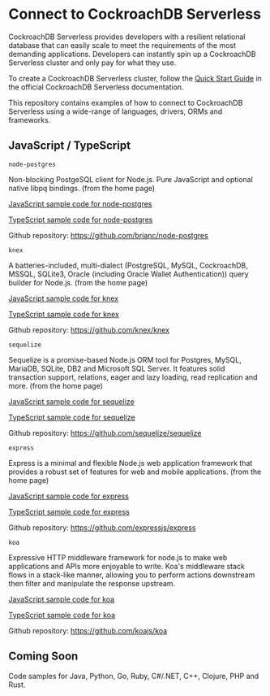 # Connect to CockroachDB Serverless

CockroachDB Serverless provides developers with a resilient relational database that can easily scale to meet the requirements of the most demanding applications. Developers can instantly spin up a CockroachDB Serverless cluster and only pay for what they use.

To create a CockroachDB Serverless cluster, follow the [Quick Start Guide](https://www.cockroachlabs.com/docs/cockroachcloud/quickstart.html) in the official CockroachDB Serverless documentation.

This repository contains examples of how to connect to CockroachDB Serverless using a wide-range of languages, drivers, ORMs and frameworks.

## JavaScript / TypeScript

`node-postgres`

Non-blocking PostgeSQL client for Node.js. Pure JavaScript and optional native libpq bindings. (from the home page)

[JavaScript sample code for node-postgres](javascript/node-postgres/)

[TypeScript sample code for node-postgres](typecript/node-postgres/)

Github repository: https://github.com/brianc/node-postgres

`knex`

A batteries-included, multi-dialect (PostgreSQL, MySQL, CockroachDB, MSSQL, SQLite3, Oracle (including Oracle Wallet Authentication)) query builder for Node.js. (from the home page)

[JavaScript sample code for knex](javascript/knex/)

[TypeScript sample code for knex](typecript/knex/)

Github repository: https://github.com/knex/knex

`sequelize`

Sequelize is a promise-based Node.js ORM tool for Postgres, MySQL, MariaDB, SQLite, DB2 and Microsoft SQL Server. It features solid transaction support, relations, eager and lazy loading, read replication and more. (from the home page)

[JavaScript sample code for sequelize](javascript/sequelize/)

[TypeScript sample code for sequelize](typecript/sequelize/)

Github repository: https://github.com/sequelize/sequelize

`express`

Express is a minimal and flexible Node.js web application framework that provides a robust set of features for web and mobile applications. (from the home page)

[JavaScript sample code for express](javascript/express/)

[TypeScript sample code for express](typecript/express/)

Github repository: https://github.com/expressjs/express

`koa`

Expressive HTTP middleware framework for node.js to make web applications and APIs more enjoyable to write. Koa's middleware stack flows in a stack-like manner, allowing you to perform actions downstream then filter and manipulate the response upstream.

[JavaScript sample code for koa](javascript/koa/)

[TypeScript sample code for koa](typecript/koa/)

Github repository: https://github.com/koajs/koa

## Coming Soon

Code samples for Java, Python, Go, Ruby, C#/.NET, C++, Clojure, PHP and Rust.




